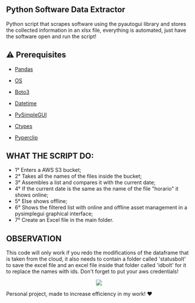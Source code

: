 ## Python Software Data Extractor
Python script that scrapes software using the pyautogui library and stores the collected information in an xlsx file, everything is automated, just have the software open and run the script!

## :warning: Prerequisites

- [Pandas](https://pandas.pydata.org/docs/)

- [OS](https://docs.python.org/3/library/os.html)

- [Boto3](https://boto3.amazonaws.com/v1/documentation/api/latest/index.html)

- [Datetime](https://docs.python.org/3/library/datetime.html)
 
- [PySimpleGUI](https://www.pysimplegui.org/en/latest/)

- [Ctypes](https://docs.python.org/3/library/ctypes.html)

- [Pyperclip](https://pyperclip.readthedocs.io/en/latest/)

## WHAT THE SCRIPT DO:
- 1° Enters a AWS S3 bucket;
- 2° Takes all the names of the files inside the bucket;
- 3° Assembles a list and compares it with the current date;
- 4° If the current date is the same as the name of the file "horario" it shows online;
- 5° Else shows offline;
- 6° Shows the filtered list with online and offline asset management in a pysimplegui graphical interface;
- 7° Create an Excel file in the main folder.

## OBSERVATION

This code will only work if you redo the modifications of the dataframe that is taken from the cloud, it also needs to contain a folder called 'statusbolt' to save the excel file and an excel file inside that folder called 'idbolt' for it to replace the names with ids. 
Don't forget to put your aws credentials!

<p align="center">
    <img src="https://github.com/iagoapiai/Python-Software-Data-Extractor/assets/116030785/aaa92bd4-d7b9-42b3-9a83-bf3f91089ea9
">
</p>

Personal project, made to increase efficiency in my work! ❤️



